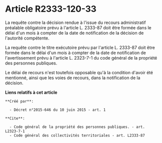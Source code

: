 # Article R2333-120-33

La requête contre la décision rendue à l'issue du recours administratif préalable obligatoire prévu à l'article L. 2333-87
doit être formée dans le délai d'un mois à compter de la date de notification de la décision de l'autorité compétente. 

La requête contre le titre exécutoire prévu par l'article L. 2333-87 doit être formée dans le délai d'un mois à compter de la
date de notification de l'avertissement prévu à l'article L. 2323-7-1 du code général de la propriété des personnes
publiques. 

Le délai de recours n'est toutefois opposable qu'à la condition d'avoir été mentionné, ainsi que les voies de recours, dans
la notification de la décision.

**Liens relatifs à cet article**

	**Créé par**:

	  - Décret n°2015-646 du 10 juin 2015 - art. 1

	**Cite**:

	  - Code général de la propriété des personnes publiques. - art. L2323-7-1
	  - Code général des collectivités territoriales - art. L2333-87

